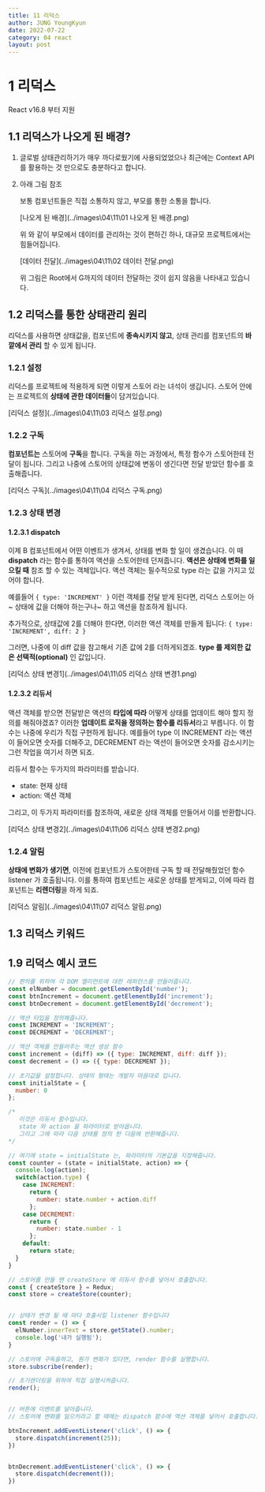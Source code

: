 ```yaml
---
title: 11 리덕스
author: JUNG YoungKyun
date: 2022-07-22
category: 04 react
layout: post
---
```


# 1 리덕스

React v16.8 부터 지원

## 1.1 리덕스가 나오게 된 배경?
1. 글로벌 상태관리하기가 매우 까다로웠기에 사용되었었으나 최근에는 Context API 를 활용하는 것 만으로도 충분하다고 합니다.

2. 아래 그림 참조

    보통 컴포넌트들은 직접 소통하지 않고, 부모를 통한 소통을 합니다.
     
    [나오게 된 배경](../images\04\11\01 나오게 된 배경.png)

    위 와 같이 부모에서 데이터를 관리하는 것이 편하긴 하나, 대규모 프로젝트에서는 힘들어집니다.

    [데이터 전달](../images\04\11\02 데이터 전달.png)
    
    위 그림은 Root에서 G까지의 데이터 전달하는 것이 쉽지 않음을 나타내고 있습니다.

## 1.2 리덕스를 통한 상태관리 원리

리덕스를 사용하면 상태값을, 컴포넌트에 **종속시키지 않고**, 상태 관리를 컴포넌트의 **바깥에서 관리** 할 수 있게 됩니다.

### 1.2.1 설정

리덕스를 프로젝트에 적용하게 되면 이렇게 스토어 라는 녀석이 생깁니다. 스토어 안에는 프로젝트의 **상태에 관한 데이터들**이 담겨있습니다.

[리덕스 설정](../images\04\11\03 리덕스 설정.png)

### 1.2.2 구독

**컴포넌트는** 스토어에 **구독**을 합니다.
구독을 하는 과정에서, 특정 함수가 스토어한테 전달이 됩니다.
그리고 나중에 스토어의 상태값에 변동이 생긴다면 전달 받았던 함수를 호출해줍니다.

[리덕스 구독](../images\04\11\04 리덕스 구독.png)

### 1.2.3 상태 변경

#### 1.2.3.1 dispatch

이제 B 컴포넌트에서 어떤 이벤트가 생겨서, 상태를 변화 할 일이 생겼습니다.
이 때 **dispatch** 라는 함수를 통하여 액션을 스토어한테 던져줍니다.
**액션은 상태에 변화를 일으킬 때** 참조 할 수 있는 객체입니다.
액션 객체는 필수적으로 type 라는 값을 가지고 있어야 합니다.

예를들어 `{ type: 'INCREMENT' }` 이런 객체를 전달 받게 된다면, 리덕스 스토어는 아~ 상태에 값을 더해야 하는구나~ 하고 액션을 참조하게 됩니다.

추가적으로, 상태값에 2를 더해야 한다면, 이러한 액션 객체를 만들게 됩니다: `{ type: 'INCREMENT', diff: 2 }`

그러면, 나중에 이 diff 값을 참고해서 기존 값에 2를 더하게되겠죠.
**type 를 제외한 값은 선택적(optional)** 인 값입니다.

[리덕스 상태 변경1](../images\04\11\05 리덕스 상태 변경1.png)

#### 1.2.3.2 리듀서

액션 객체를 받으면 전달받은 액션의 **타입에 따라** 어떻게 상태를 업데이트 해야 할지 정의를 해줘야겠죠?
이러한 **업데이트 로직을 정의하는 함수를 리듀서**라고 부릅니다.
이 함수는 나중에 우리가 직접 구현하게 됩니다.
예를들어 type 이 INCREMENT 라는 액션이 들어오면 숫자를 더해주고, DECREMENT 라는 액션이 들어오면 숫자를 감소시키는 그런 작업을 여기서 하면 되죠.

리듀서 함수는 두가지의 파라미터를 받습니다.

- state: 현재 상태
- action: 액션 객체

그리고, 이 두가지 파라미터를 참조하여, 새로운 상태 객체를 만들어서 이를 반환합니다.

[리덕스 상태 변경2](../images\04\11\06 리덕스 상태 변경2.png)

### 1.2.4 알림

**상태에 변화가 생기면**, 이전에 컴포넌트가 스토어한테 구독 할 때 전달해줬었던 함수 listener 가 호출됩니다.
이를 통하여 컴포넌트는 새로운 상태를 받게되고, 이에 따라 컴포넌트는 **리렌더링**을 하게 되죠.

[리덕스 알림](../images\04\11\07 리덕스 알림.png)

## 1.3 리덕스 키워드

## 1.9 리덕스 예시 코드
```javascript
// 편의를 위하여 각 DOM 엘리먼트에 대한 레퍼런스를 만들어줍니다.
const elNumber = document.getElementById('number');
const btnIncrement = document.getElementById('increment');
const btnDecrement = document.getElementById('decrement');

// 액션 타입을 정의해줍니다. 
const INCREMENT = 'INCREMENT';
const DECREMENT = 'DECREMENT';

// 액션 객체를 만들어주는 액션 생성 함수
const increment = (diff) => ({ type: INCREMENT, diff: diff });
const decrement = () => ({ type: DECREMENT });

// 초기값을 설정합니다. 상태의 형태는 개발자 마음대로 입니다.
const initialState = {
  number: 0
};

/* 
   이것은 리듀서 함수입니다.
   state 와 action 을 파라미터로 받아옵니다.
   그리고 그에 따라 다음 상태를 정의 한 다음에 반환해줍니다.
*/

// 여기에 state = initialState 는, 파라미터의 기본값을 지정해줍니다.
const counter = (state = initialState, action) => {
  console.log(action);
  switch(action.type) {
    case INCREMENT:
      return { 
        number: state.number + action.diff
      };
    case DECREMENT:
      return { 
        number: state.number - 1
      };
    default:
      return state;
  }
}

// 스토어를 만들 땐 createStore 에 리듀서 함수를 넣어서 호출합니다.
const { createStore } = Redux;
const store = createStore(counter);


// 상태가 변경 될 때 마다 호출시킬 listener 함수입니다
const render = () => {
  elNumber.innerText = store.getState().number;
  console.log('내가 실행됨');
}

// 스토어에 구독을하고, 뭔가 변화가 있다면, render 함수를 실행합니다.
store.subscribe(render);

// 초기렌더링을 위하여 직접 실행시켜줍니다.
render();


// 버튼에 이벤트를 달아줍니다.
// 스토어에 변화를 일으키라고 할 때에는 dispatch 함수에 액션 객체를 넣어서 호출합니다.

btnIncrement.addEventListener('click', () => {
  store.dispatch(increment(25));
})


btnDecrement.addEventListener('click', () => {
  store.dispatch(decrement());
})
```